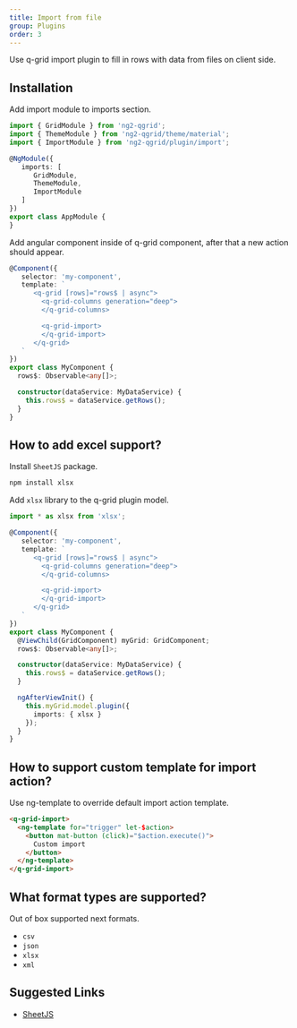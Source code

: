 ```yaml
---
title: Import from file
group: Plugins
order: 3
---
```


Use q-grid import plugin to fill in rows with data from files on client side.

## Installation

Add import module to imports section.

```typescript
import { GridModule } from 'ng2-qgrid';
import { ThemeModule } from 'ng2-qgrid/theme/material';
import { ImportModule } from 'ng2-qgrid/plugin/import';

@NgModule({
   imports: [
      GridModule,
      ThemeModule,
      ImportModule
   ]
})
export class AppModule {
}
```

Add angular component inside of q-grid component, after that a new action should appear.

```typescript
@Component({
   selector: 'my-component',
   template: `
      <q-grid [rows]="rows$ | async">
        <q-grid-columns generation="deep">
        </q-grid-columns>

        <q-grid-import>
        </q-grid-import>
      </q-grid>
   `
})
export class MyComponent {
  rows$: Observable<any[]>;

  constructor(dataService: MyDataService) {
    this.rows$ = dataService.getRows();
  }
}
```

## How to add excel support?

Install `SheetJS` package.

```bash
npm install xlsx
```

Add `xlsx` library to the q-grid plugin model.

```typescript
import * as xlsx from 'xlsx';

@Component({
   selector: 'my-component',
   template: `
      <q-grid [rows]="rows$ | async">
        <q-grid-columns generation="deep">
        </q-grid-columns>

        <q-grid-import>
        </q-grid-import>
      </q-grid>
   `
})
export class MyComponent {
  @ViewChild(GridComponent) myGrid: GridComponent;
  rows$: Observable<any[]>;

  constructor(dataService: MyDataService) {
    this.rows$ = dataService.getRows();
  }

  ngAfterViewInit() {
    this.myGrid.model.plugin({
      imports: { xlsx }
    });
  }
}
```

## How to support custom template for import action?

Use ng-template to override default import action template.

```html
<q-grid-import>
  <ng-template for="trigger" let-$action>
    <button mat-button (click)="$action.execute()">
      Custom import
    </button>
  </ng-template>
</q-grid-import>
```

## What format types are supported?

Out of box supported next formats.

* `csv`
* `json`
* `xlsx`
* `xml`

## Suggested Links

* [SheetJS](http://github.com/SheetJS/js-xlsx)
